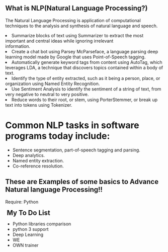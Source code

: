 <h2>What is NLP(Natural Language Processing?)</h2>

The Natural Language Processing is application of computational techniques to the analysis and synthesis of natural language and speech.

<li>
Summarize blocks of text using Summarizer to extract the most important and central ideas while ignoring irrelevant</li> information. 
<li>Create a chat bot using Parsey McParseface, a language parsing deep learning model made by Google that uses Point-of-Speech tagging.</li>
<li>Automatically generate keyword tags from content using AutoTag, which leverages LDA, a technique that discovers topics contained within a body of text.</li>
<li>Identify the type of entity extracted, such as it being a person, place, or organization using Named Entity Recognition.</li>
<li>Use Sentiment Analysis to identify the sentiment of a string of text, from very negative to neutral to very positive.</li>
<li>Reduce words to their root, or stem, using PorterStemmer, or break up text into tokens using Tokenizer.
</li>

<h1>Common NLP tasks in software programs today include:</h1>

<ul>
<li>Sentence segmentation, part-of-speech tagging and parsing.</li>
<li>Deep analytics.</li>
<li>Named entity extraction.</li>
<li>Co-reference resolution.</li>
</ul>


## These are Examples of some basics to Advance Natural language Processing!!

Require: Python

<!DOCTYPE html> <html> <head>  </head> <body>  <div id="myDIV" class="header">   <h2 style="margin:5px">My To Do List</h2>   </div>  <ul id="myUL">   <li>Python libraries comparison</li>   <li class="checked">python 3 support</li>   
<li>Deep Learning</li>   <li>WE </li>   <li>OWN trainer</li>   </ul>    </body> </html>
